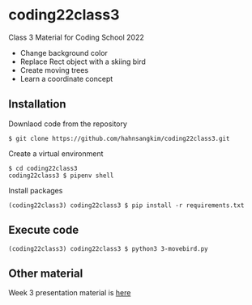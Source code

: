 # coding22class3
Class 3 Material for Coding School 2022

- Change background color
- Replace Rect object with a skiing bird
- Create moving trees
- Learn a coordinate concept

## Installation
Downlaod code from the repository
```shell
$ git clone https://github.com/hahnsangkim/coding22class3.git
```

Create a virtual environment 
```shell
$ cd coding22class3
coding22class3 $ pipenv shell
```

Install packages
```
(coding22class3) coding22class3 $ pip install -r requirements.txt
```

## Execute code
```
(coding22class3) coding22class3 $ python3 3-movebird.py
```

## Other material
Week 3 presentation material is [here](https://docs.google.com/presentation/d/1l-usmrIogqymbeiyN1_3BzMB5UAB7IkaJR11bpHsK6Q/edit?usp=sharing)